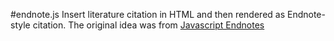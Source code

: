 #endnote.js
Insert literature citation in HTML and then rendered as Endnote-style citation.
The original idea was from [Javascript Endnotes](http://library.uwinnipeg.ca/people/dobson/portfolio/endnotes/index.html)

